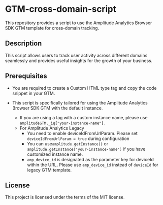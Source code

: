 # GTM-cross-domain-script

This repository provides a script to use the Amplitude Analytics Browser SDK GTM template for cross-domain tracking.

## Description

This script allows users to track user activity across different domains seamlessly and provides useful insights for the growth of your business.

## Prerequisites

- You are required to create a Custom HTML type tag and copy the code snippet in your GTM.

- This script is specifically tailored for using the Amplitude Analytics Browser SDK GTM with the default instance.
  - If you are using a tag with a custom instance name, please use `amplitudeGTM._iq["your-instance-name"]`.
  - For Amplitude Analytics Legacy
    - You need to enable deviceIdFromUrlParam. Please set `deviceIdFromUrlParam = true` during configuration
    - You can use`amplitude.getInstance()` or `amplitude.getInstance('your-instance-name')` if you have customized instance name.
    - `amp_device_id` is designated as the parameter key for deviceId within the URL. Please use `amp_device_id` instead of `deviceId` for legacy GTM template.

## License

This project is licensed under the terms of the MIT license.
